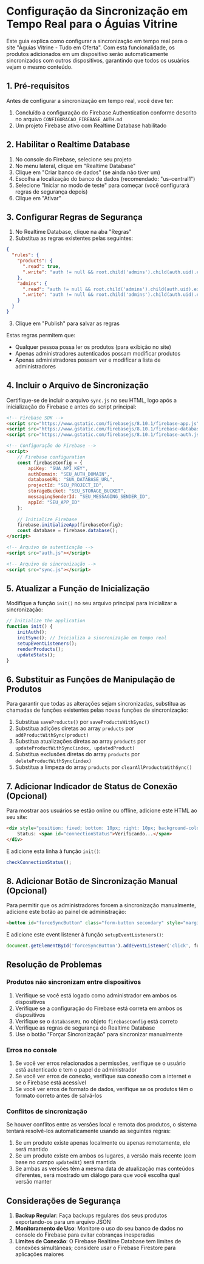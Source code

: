 # Configuração da Sincronização em Tempo Real para o Águias Vitrine

Este guia explica como configurar a sincronização em tempo real para o site "Águias Vitrine - Tudo em Oferta". Com esta funcionalidade, os produtos adicionados em um dispositivo serão automaticamente sincronizados com outros dispositivos, garantindo que todos os usuários vejam o mesmo conteúdo.

## 1. Pré-requisitos

Antes de configurar a sincronização em tempo real, você deve ter:

1. Concluído a configuração do Firebase Authentication conforme descrito no arquivo `CONFIGURACAO_FIREBASE_AUTH.md`
2. Um projeto Firebase ativo com Realtime Database habilitado

## 2. Habilitar o Realtime Database

1. No console do Firebase, selecione seu projeto
2. No menu lateral, clique em "Realtime Database"
3. Clique em "Criar banco de dados" (se ainda não tiver um)
4. Escolha a localização do banco de dados (recomendado: "us-central1")
5. Selecione "Iniciar no modo de teste" para começar (você configurará regras de segurança depois)
6. Clique em "Ativar"

## 3. Configurar Regras de Segurança

1. No Realtime Database, clique na aba "Regras"
2. Substitua as regras existentes pelas seguintes:

```json
{
  "rules": {
    "products": {
      ".read": true,
      ".write": "auth != null && root.child('admins').child(auth.uid).exists()"
    },
    "admins": {
      ".read": "auth != null && root.child('admins').child(auth.uid).exists()",
      ".write": "auth != null && root.child('admins').child(auth.uid).exists()"
    }
  }
}
```

3. Clique em "Publish" para salvar as regras

Estas regras permitem que:
- Qualquer pessoa possa ler os produtos (para exibição no site)
- Apenas administradores autenticados possam modificar produtos
- Apenas administradores possam ver e modificar a lista de administradores

## 4. Incluir o Arquivo de Sincronização

Certifique-se de incluir o arquivo `sync.js` no seu HTML, logo após a inicialização do Firebase e antes do script principal:

```html
<!-- Firebase SDK -->
<script src="https://www.gstatic.com/firebasejs/8.10.1/firebase-app.js"></script>
<script src="https://www.gstatic.com/firebasejs/8.10.1/firebase-database.js"></script>
<script src="https://www.gstatic.com/firebasejs/8.10.1/firebase-auth.js"></script>

<!-- Configuração do Firebase -->
<script>
    // Firebase configuration
    const firebaseConfig = {
        apiKey: "SUA_API_KEY",
        authDomain: "SEU_AUTH_DOMAIN",
        databaseURL: "SUA_DATABASE_URL",
        projectId: "SEU_PROJECT_ID",
        storageBucket: "SEU_STORAGE_BUCKET",
        messagingSenderId: "SEU_MESSAGING_SENDER_ID",
        appId: "SEU_APP_ID"
    };
    
    // Initialize Firebase
    firebase.initializeApp(firebaseConfig);
    const database = firebase.database();
</script>

<!-- Arquivo de autenticação -->
<script src="auth.js"></script>

<!-- Arquivo de sincronização -->
<script src="sync.js"></script>
```

## 5. Atualizar a Função de Inicialização

Modifique a função `init()` no seu arquivo principal para inicializar a sincronização:

```javascript
// Initialize the application
function init() {
    initAuth();
    initSync(); // Inicializa a sincronização em tempo real
    setupEventListeners();
    renderProducts();
    updateStats();
}
```

## 6. Substituir as Funções de Manipulação de Produtos

Para garantir que todas as alterações sejam sincronizadas, substitua as chamadas de funções existentes pelas novas funções de sincronização:

1. Substitua `saveProducts()` por `saveProductsWithSync()`
2. Substitua adições diretas ao array `products` por `addProductWithSync(product)`
3. Substitua atualizações diretas ao array `products` por `updateProductWithSync(index, updatedProduct)`
4. Substitua exclusões diretas do array `products` por `deleteProductWithSync(index)`
5. Substitua a limpeza do array `products` por `clearAllProductsWithSync()`

## 7. Adicionar Indicador de Status de Conexão (Opcional)

Para mostrar aos usuários se estão online ou offline, adicione este HTML ao seu site:

```html
<div style="position: fixed; bottom: 10px; right: 10px; background-color: white; padding: 5px 10px; border-radius: 20px; box-shadow: 0 2px 5px rgba(0,0,0,0.2); font-size: 0.8rem;">
    Status: <span id="connectionStatus">Verificando...</span>
</div>
```

E adicione esta linha à função `init()`:

```javascript
checkConnectionStatus();
```

## 8. Adicionar Botão de Sincronização Manual (Opcional)

Para permitir que os administradores forcem a sincronização manualmente, adicione este botão ao painel de administração:

```html
<button id="forceSyncButton" class="form-button secondary" style="margin-top: 10px;">Forçar Sincronização</button>
```

E adicione este event listener à função `setupEventListeners()`:

```javascript
document.getElementById('forceSyncButton').addEventListener('click', forceSyncWithFirebase);
```

## Resolução de Problemas

### Produtos não sincronizam entre dispositivos

1. Verifique se você está logado como administrador em ambos os dispositivos
2. Verifique se a configuração do Firebase está correta em ambos os dispositivos
3. Verifique se o `databaseURL` no objeto `firebaseConfig` está correto
4. Verifique as regras de segurança do Realtime Database
5. Use o botão "Forçar Sincronização" para sincronizar manualmente

### Erros no console

1. Se você ver erros relacionados a permissões, verifique se o usuário está autenticado e tem o papel de administrador
2. Se você ver erros de conexão, verifique sua conexão com a internet e se o Firebase está acessível
3. Se você ver erros de formato de dados, verifique se os produtos têm o formato correto antes de salvá-los

### Conflitos de sincronização

Se houver conflitos entre as versões local e remota dos produtos, o sistema tentará resolvê-los automaticamente usando as seguintes regras:

1. Se um produto existe apenas localmente ou apenas remotamente, ele será mantido
2. Se um produto existe em ambos os lugares, a versão mais recente (com base no campo `updatedAt`) será mantida
3. Se ambas as versões têm a mesma data de atualização mas conteúdos diferentes, será mostrado um diálogo para que você escolha qual versão manter

## Considerações de Segurança

1. **Backup Regular**: Faça backups regulares dos seus produtos exportando-os para um arquivo JSON
2. **Monitoramento de Uso**: Monitore o uso do seu banco de dados no console do Firebase para evitar cobranças inesperadas
3. **Limites de Conexão**: O Firebase Realtime Database tem limites de conexões simultâneas; considere usar o Firebase Firestore para aplicações maiores
